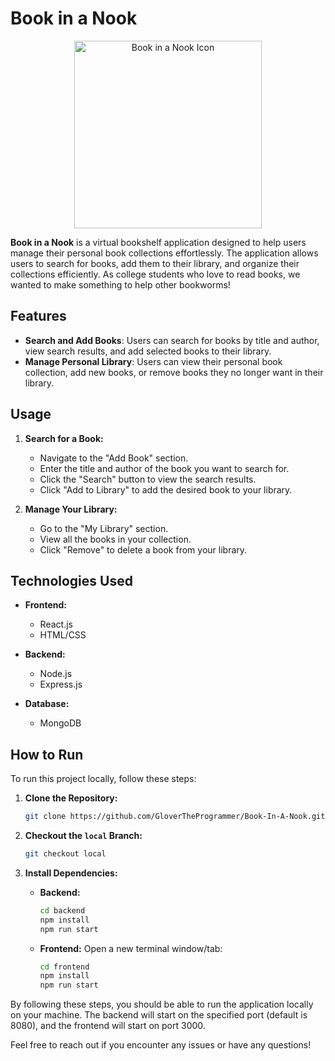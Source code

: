 # Book in a Nook
<div align="center">
  <img src="https://github.com/GloverTheProgrammer/Book-In-A-Nook/assets/117209189/495308a9-d558-487a-8ee9-48e46f38bb1e" alt="Book in a Nook Icon" width="300" />
</div>

**Book in a Nook** is a virtual bookshelf application designed to help users manage their personal book collections effortlessly. The application allows users to search for books, add them to their library, and organize their collections efficiently. As college students who love to read books, we wanted to make something to help other bookworms!

## Features

- **Search and Add Books**: Users can search for books by title and author, view search results, and add selected books to their library.
- **Manage Personal Library**: Users can view their personal book collection, add new books, or remove books they no longer want in their library.

## Usage

1. **Search for a Book:**
    - Navigate to the "Add Book" section.
    - Enter the title and author of the book you want to search for.
    - Click the "Search" button to view the search results.
    - Click "Add to Library" to add the desired book to your library.

2. **Manage Your Library:**
    - Go to the "My Library" section.
    - View all the books in your collection.
    - Click "Remove" to delete a book from your library.

## Technologies Used

- **Frontend:**
  - React.js
  - HTML/CSS

- **Backend:**
  - Node.js
  - Express.js

- **Database:**
  - MongoDB

## How to Run

To run this project locally, follow these steps:

1. **Clone the Repository:**
    ```bash
    git clone https://github.com/GloverTheProgrammer/Book-In-A-Nook.git
    ```

2. **Checkout the `local` Branch:**
    ```bash
    git checkout local
    ```

3. **Install Dependencies:**

    - **Backend:**
      ```bash
      cd backend
      npm install
      npm run start
      ```

    - **Frontend:**
      Open a new terminal window/tab:
      ```bash
      cd frontend
      npm install
      npm run start
      ```

By following these steps, you should be able to run the application locally on your machine. The backend will start on the specified port (default is 8080), and the frontend will start on port 3000.

Feel free to reach out if you encounter any issues or have any questions!
